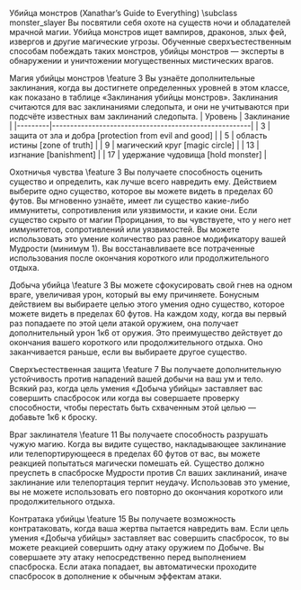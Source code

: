 Убийца монстров (Xanathar’s Guide to Everything)
\subclass monster_slayer Вы посвятили себя охоте на существ ночи и обладателей мрачной магии. Убийца монстров ищет вампиров, драконов, злых фей, извергов и другие магические угрозы. Обученные сверхъестественным способам побеждать таких монстров, убийцы монстров — эксперты в обнаружении и уничтожении могущественных мистических врагов.

Магия убийцы монстров
\feature 3 Вы узнаёте дополнительные заклинания, когда вы достигнете определенных уровней в этом классе, как показано в таблице «Заклинания убийцы монстров». Заклинания считаются для вас заклинаниями следопыта, и они не учитываются при подсчёте известных вам заклинаний следопыта.
| Уровень | Заклинание                                            |
|---------|-------------------------------------------------------|
| 3       | защита от зла и добра [protection from evil and good] |
| 5       | область истины [zone of truth]                        |
| 9       | магический круг [magic circle]                        |
| 13      | изгнание [banishment]                                 |
| 17      | удержание чудовища [hold monster]                     |

Охотничья чувства
\feature 3 Вы получаете способность оценить существо и определить, как лучше всего навредить ему. Действием выберите одно существо, которое вы можете видеть в пределах 60 футов. Вы мгновенно узнаёте, имеет ли существо какие-либо иммунитеты, сопротивления или уязвимости, и какие они. Если существо скрыто от магии Прорицания, то вы чувствуете, что у него нет иммунитетов, сопротивлений или уязвимостей.
Вы можете использовать это умение количество раз равное модификатору вашей Мудрости (минимум 1). Вы восстанавливаете все потраченные использования после окончания короткого или продолжительного отдыха.

Добыча убийца
\feature 3 Вы можете сфокусировать свой гнев на одном враге, увеличивая урон, который вы ему причиняете.
Бонусным действием вы выбираете целью этого умения одно существо, которое можете видеть в пределах 60 футов. На каждом ходу, когда вы первый раз попадаете по этой цели атакой оружием, она получает дополнительный урон 1к6 от оружия.
Это преимущество действует до окончания вашего короткого или продолжительного отдыха. Оно заканчивается раньше, если вы выбираете другое существо.

Сверхъестественная защита
\feature 7 Вы получаете дополнительную устойчивость против нападений вашей добычи на ваш ум и тело. Всякий раз, когда цель умения «Добыча убийцы» заставляет вас совершить спасбросок или когда вы совершаете проверку способности, чтобы перестать быть схваченным этой целью — добавьте 1к6 к броску.

Враг заклинателя
\feature 11 Вы получаете способность разрушать чужую магию.
Когда вы видите существо, накладывающее заклинание или телепортирующееся в пределах 60 футов от вас, вы можете реакцией попытаться магически помешать ей. Существо должно преуспеть в спасброске Мудрости против Сл ваших заклинаний, иначе заклинание или телепортация терпит неудачу.
Использовав это умение, вы не можете использовать его повторно до окончания короткого или продолжительного отдыха.

Контратака убийцы
\feature 15 Вы получаете возможность контратаковать, когда ваша жертва пытается навредить вам. Если цель умения «Добыча убийцы» заставляет вас совершить спасбросок, то вы можете реакцией совершить одну атаку оружием по Добыче. Вы совершаете эту атаку непосредственно перед выполнением спасброска. Если атака попадает, вы автоматически проходите спасбросок в дополнение к обычным эффектам атаки.
